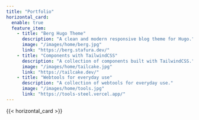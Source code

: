 ```yaml
---
title: "Portfolio"
horizontal_card:
  enable: true
  feature_item:
    - title: "Berg Hugo Theme"
      description: "A clean and modern responsive blog theme for Hugo."
      image: "/images/home/berg.jpg"
      link: "https://berg.stafura.dev/"
    - title: "Components with TailwindCSS"
      description: "A collection of components built with TailwindCSS."
      image: "/images/home/tailcake.jpg"
      link: "https://tailcake.dev/"
    - title: "Webtools for everyday use"
      description: "A collection of webtools for everyday use."
      image: "/images/home/tools.jpg"
      link: "https://tools-steel.vercel.app/"
---
```


{{< horizontal_card >}}
